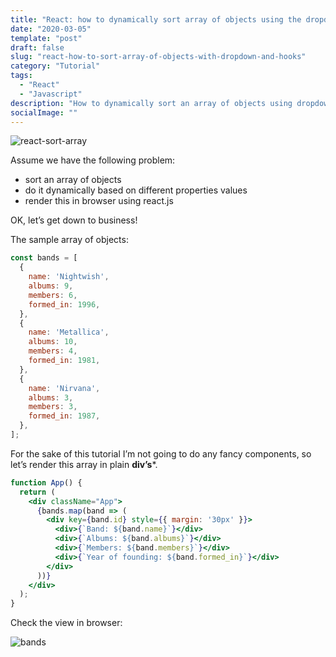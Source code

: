 ```yaml
---
title: "React: how to dynamically sort array of objects using the dropdown (with React Hooks)"
date: "2020-03-05"
template: "post"
draft: false
slug: "react-how-to-sort-array-of-objects-with-dropdown-and-hooks"
category: "Tutorial"
tags:
  - "React"
  - "Javascript"
description: "How to dynamically sort an array of objects using dropdown and React Hooks and render it in React"
socialImage: ""
---
```


![react-sort-array]()

Assume we have the following problem:

- sort an array of objects
- do it dynamically based on different properties values
- render this in browser using react.js

OK, let’s get down to business!

The sample array of objects:

```jsx
const bands = [
  {
    name: 'Nightwish',
    albums: 9,
    members: 6,
    formed_in: 1996,
  },
  {
    name: 'Metallica',
    albums: 10,
    members: 4,
    formed_in: 1981,
  },
  {
    name: 'Nirvana',
    albums: 3,
    members: 3,
    formed_in: 1987,
  },
];
```

For the sake of this tutorial I’m not going to do any fancy components, so let’s render this array in plain **div’s***.

```jsx
function App() {
  return (
    <div className="App">
      {bands.map(band => (
        <div key={band.id} style={{ margin: '30px' }}>
          <div>{`Band: ${band.name}`}</div>
          <div>{`Albums: ${band.albums}`}</div>
          <div>{`Members: ${band.members}`}</div>
          <div>{`Year of founding: ${band.formed_in}`}</div>
        </div>
      ))}
    </div>
  );
}
```

Check the view in browser:

![bands](/posts/react-sort-dropdown/bands.JPG)